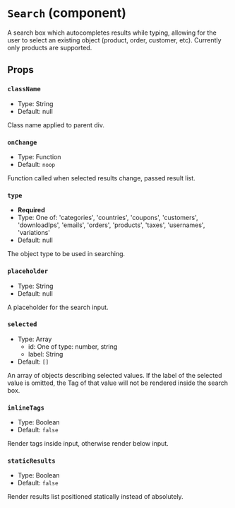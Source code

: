 `Search` (component)
====================

A search box which autocompletes results while typing, allowing for the user to select an existing object
(product, order, customer, etc). Currently only products are supported.

Props
-----

### `className`

- Type: String
- Default: null

Class name applied to parent div.

### `onChange`

- Type: Function
- Default: `noop`

Function called when selected results change, passed result list.

### `type`

- **Required**
- Type: One of: 'categories', 'countries', 'coupons', 'customers', 'downloadIps', 'emails', 'orders', 'products', 'taxes', 'usernames', 'variations'
- Default: null

The object type to be used in searching.

### `placeholder`

- Type: String
- Default: null

A placeholder for the search input.

### `selected`

- Type: Array
  - id: One of type: number, string
  - label: String
- Default: `[]`

An array of objects describing selected values. If the label of the selected
value is omitted, the Tag of that value will not be rendered inside the
search box.

### `inlineTags`

- Type: Boolean
- Default: `false`

Render tags inside input, otherwise render below input.

### `staticResults`

- Type: Boolean
- Default: `false`

Render results list positioned statically instead of absolutely.

